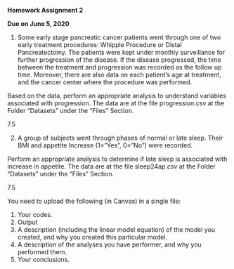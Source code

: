 **Homework Assignment 2**

**Due on June 5, 2020**

 

1. Some early stage pancreatic cancer patients went through one of two early treatment procedures: Whipple Procedure or Distal Pancreatectomy. The patients were kept under monthly surveillance for further progression of the disease. If the disease progressed, the time between the treatment and progression was recorded as the follow up time. Moreover, there are also data on each patient’s age at treatment, and the cancer center where the procedure was performed.

Based on the data, perform an appropriate analysis to understand variables associated with progression. The data are at the file progression.csv at the Folder “Datasets” under the “Files” Section.

7.5

 

2. A group of subjects went through phases of normal or late sleep. Their BMI and appetite Increase (1=”Yes”, 0=”No”) were recorded.

Perform an appropriate analysis to determine if late sleep is associated with increase in appetite. The data are at the file sleep24ap.csv at the Folder “Datasets” under the “Files” Section.

7.5



You need to upload the following (in Canvas) in a single file:

1. Your codes.
2. Output
3. A description (including the linear model equation) of the model you created, and why you created this particular model.
4. A description of the analyses you have performer, and why you performed them.
5. Your conclusions.